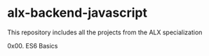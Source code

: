 # alx-backend-javascript

This repository includes all the projects from the ALX specialization

0x00. ES6 Basics
